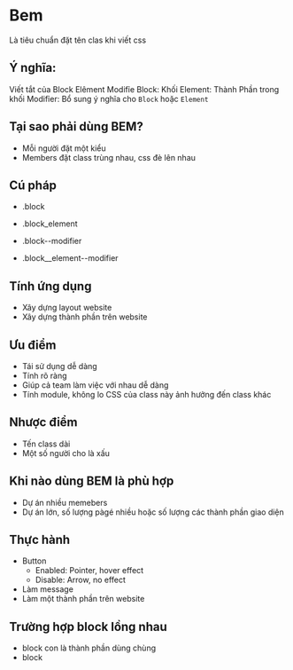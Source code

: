 # Bem
Là tiêu chuẩn đặt tên clas khi viết css

## Ý nghĩa:
Viết tắt của Block Elêment Modifỉe
Block: Khối
Element: Thành Phần trong khối
Modifỉer: Bổ sung ý nghĩa cho `Block` hoặc `Element`

## Tại sao phải dùng BEM?
- Mỗi người đặt một kiểu
- Members đặt class trùng nhau, css đè lên nhau

## Cú pháp
- .block
- .block_element

- .block--modifier
- .block__element--modifier

## Tính ứng dụng
- Xây dựng layout website
- Xây dựng thành phần trên website

## Ưu điểm
- Tái sử dụng dễ dàng
- Tính rõ ràng
- Giúp cả team làm việc với nhau dễ dàng
- Tính module, không lo CSS của class này ảnh hưởng đến class khác

## Nhược điểm
- Tến class dài
- Một số người cho là xấu

## Khi nào dùng BEM là phù hợp
- Dự án nhiều memebers
- Dự án lớn, số lượng pàgé nhiều hoặc số lượng các thành phần giao diện

## Thực hành
- Button
    - Enabled: Pointer, hover effect
    - Disable: Arrow, no effect
- Làm message
- Làm một thành phần trên website

## Trường hợp block lồng nhau
- block con là thành phần dùng chùng
- block 